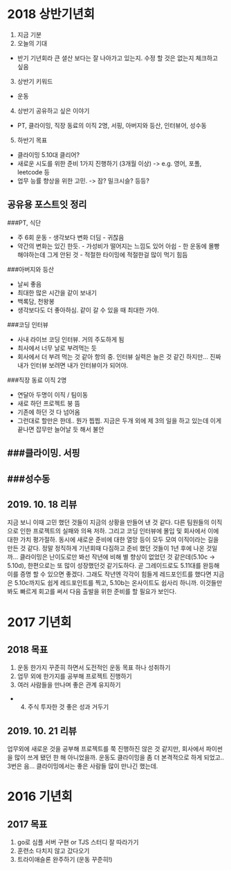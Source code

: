 
# 2018 상반기년회
1. 지금 기분
2. 오늘의 기대
 - 반기 기년회라 큰 셜산 보다는 잘 나아가고 있는지. 수정 할 것은 없는지 체크하고 싶음
3. 상반기 키워드
 - 운동
4. 상반기 공유하고 싶은 이야기
 - PT, 클라이밍, 직장 동료의 이직 2명, 서핑, 아버지와 등산, 인터뷰어, 성수동

5. 하반기 목표
 - 클라이밍 5.10대 클리어?
 - 새로운 시도를 위한 준비 1가지 진행하기 (3개월 이상)
  -> e.g. 영어, 포폴, leetcode 등
 - 업무 능률 향상을 위한 고민.
  -> 잠? 밀크시슬? 등등?


## 공유용 포스트잇 정리
###PT, 식단
 - 주 6회 운동 - 생각보다 변화 더딤 - 귀찮음
 - 약간의 변화는 있긴 한듯. - 가성비가 떨어지는 느낌도 있어 아쉽 - 한 운동에 몰빵해야하는데 그게 안된 것 - 적절한 타이밍에 적절한걸 많이 먹기 힘듬

###아버지와 등산
 - 날씨 좋음
 - 최대한 많은 시간을 같이 보내기
 - 백록담, 천왕봉
 - 생각보다도 더 좋아하심. 같이 갈 수 있을 때 최대한 가야.

###코딩 인터뷰
 - 사내 라이브 코딩 인터뷰. 거의 주도하게 됨
 - 최사에서 너무 날로 부려먹는 듯
 - 회사에서 더 부려 먹는 것 같아 항의 중. 인터뷰 실력은 늘은 것 같긴 하지만... 진짜 내가 인터뷰 보려면 내가 인터뷰이가 되어야.

###직장 동료 이직 2명
 - 연달아 두명이 이직 / 팀이동
 - 새로 하던 프로젝트 붕 뜸
 - 기존에 하던 것 다 넘어옴
 - 그런대로 할만은 한데.. 뭔가 찝찝. 지금은 두개 외에 제 3의 일을 하고 있는데 이게 끝나면 잡무만 늘어날 듯 해서 불안

###클라이밍. 서핑
 - 

###성수동
 -

## 2019. 10. 18 리뷰
지금 보니 이때 고민 했던 것들이 지금의 상황을 만들어 낸 것 같다. 다른 팀원들의 이직으로 인한 프로젝트의 실패와 의욕 저하. 그리고 코딩 인터뷰에 몰입 및 회사에서 이에 대한 가치 평가절하. 동시에 새로운 준비에 대한 열망 등이 모두 모여 이직이라는 길을 만든 것 같다. 정말 정직하게 기년회때 다짐하고 준비 했던 것들이 1년 후에 나온 것일까... 
클라이밍은 난이도로만 봐선 작년에 비해 별 향상이 없었던 것 같은데(5.10c -> 5.10d), 한편으로는 또 많이 성장했던것 같기도하다. 곧 그레이드로도 5.11대를 완등해 이를 증명 할 수 있으면 좋겠다. 그래도 작년엔 각각이 힘들게 레드포인트를 했다면 지금은 5.10c까지도 쉽게 레드포인트를 찍고, 5.10b는 온사이트도 쉽사리 하니까.
이것들만 봐도 빠르게 회고를 써서 다음 출발을 위한 준비를 할 필요가 보인다.


# 2017 기년회
## 2018 목표
1. 운동 한가지 꾸준히 하면서 도전적인 운동 목표 하나 성취하기
2. 업무 외에 한가지를 공부해 프로젝트 진행하기
3. 여러 사람들을 만나며 좋은 관계 유지하기
+ 4. 주식 투자한 것 좋은 성과 거두기

## 2019. 10. 21 리뷰
업무외에 새로운 것을 공부해 프로젝트를 쭉 진행하진 않은 것 같지만, 회사에서 파이썬을 많이 쓰게 됐던 한 해 아니었을까. 운동도 클라이밍을 좀 더 본격적으로 하게 되었고.. 3번은 음... 클라이밍에서는 좋은 사람들 많이 만나긴 했는데. 

# 2016 기년회
## 2017 목표
1. go로 심플 서버 구현 or TJS 스터디 잘 따라가기
2. 훈련소 다치지 않고 갔다오기
3. 트라이애슬론 완주하기 (운동 꾸준히!)
